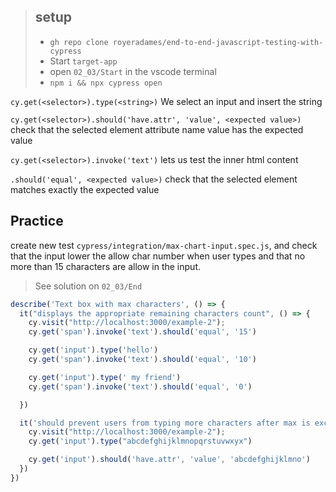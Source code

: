 > ## setup
> - `gh repo clone royeradames/end-to-end-javascript-testing-with-cypress`
> - Start `target-app`
> - open `02_03/Start` in the vscode terminal
> - `npm i && npx cypress open`

`cy.get(<selector>).type(<string>)`
We select an input and insert the string

`cy.get(<selector>).should('have.attr', 'value', <expected value>)`
check that the selected element attribute name value has the expected value

`cy.get(<selector>).invoke('text')`
lets us test the inner html content 

`.should('equal', <expected value>)`
check that the selected element matches exactly the expected value

## Practice

create new test `cypress/integration/max-chart-input.spec.js`, and check that the input lower the allow char number when user types and that no more than 15 characters are allow in the input.

> See solution on `02_03/End`

```ts
describe('Text box with max characters', () => {
  it("displays the appropriate remaining characters count", () => {
    cy.visit("http://localhost:3000/example-2");
    cy.get('span').invoke('text').should('equal', '15')

    cy.get('input').type('hello')
    cy.get('span').invoke('text').should('equal', '10')

    cy.get('input').type(' my friend')
    cy.get('span').invoke('text').should('equal', '0')

  })

  it('should prevent users from typing more characters after max is exceeded', () => {
    cy.visit("http://localhost:3000/example-2");
    cy.get('input').type("abcdefghijklmnopqrstuvwxyx")

    cy.get('input').should('have.attr', 'value', 'abcdefghijklmno')
  })
})
```